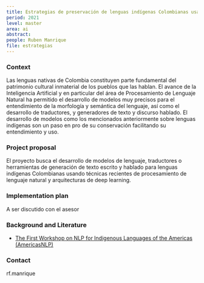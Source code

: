 ```yaml
---
title: Estrategias de preservación de lenguas indígenas Colombianas usando estrategias de Procesamiento de Lenguaje Natural 
period: 2021 
level: master
area: ai
abstract: 
people: Ruben Manrique
file: estrategias
---
```


### Context

Las lenguas nativas de Colombia constituyen parte fundamental del patrimonio cultural inmaterial de los pueblos que las hablan. El avance de la Inteligencia Artificial y en particular del área de Procesamiento de Lenguaje Natural ha permitido el desarrollo de modelos muy precisos para el entendimiento de la morfología y semántica del lenguaje, así como el desarrollo de traductores, y generadores de texto y discurso hablado. El desarrollo de modelos como los mencionados anteriormente sobre lenguas indígenas son un paso en pro de su conservación facilitando su entendimiento y uso.

### Project proposal

El proyecto busca el desarrollo de modelos de lenguaje, traductores o herramientas de generación de texto escrito y hablado para lenguas indígenas Colombianas usando técnicas recientes de procesamiento de lenguaje natural y arquitecturas de deep learning.

### Implementation plan

A ser discutido con el asesor

### Background and Literature

- [The First Workshop on NLP for Indigenous Languages of the Americas (AmericasNLP)](http://turing.iimas.unam.mx/americasnlp/call.html)

### Contact

rf.manrique
